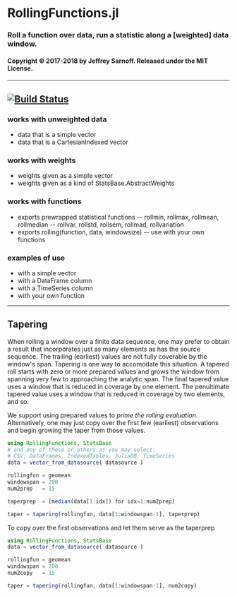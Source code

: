 # RollingFunctions.jl

### Roll a function over data, run a statistic along a [weighted] data window.

#### Copyright © 2017-2018 by Jeffrey Sarnoff.  Released under the MIT License.

-----

[![Build Status](https://travis-ci.org/JeffreySarnoff/RollingFunctions.jl.svg?branch=master)](https://travis-ci.org/JeffreySarnoff/RollingFunctions.jl)
-----

### works with unweighted data
- data that is a simple vector
- data that is a CartesianIndexed vector

### works with weights
- weights given as a simple vector
- weights given as a kind of StatsBase.AbstractWeights

### works with functions
- exports prewrapped statistical functions
-- rollmin, rollmax, rollmean, rollmedian
-- rollvar, rollstd, rollsem, rollmad, rollvariation
- exports rolling(function, data, windowsize)
-- use with your own functions

### examples of use
- with a simple vector
- with a DataFrame column
- with a TimeSeries column
- with your own function

---------

## Tapering

When rolling a window over a finite data sequence, one may prefer
to obtain a result that incorporates just as many elements as has
the source sequence.  The trailing (earliest) values are not fully
coverable by the window's span.  Tapering is one way to accomodate
this situation.  A tapered roll starts with zero or more prepared
values and grows the window from spanning very few to approaching
the analytic span.  The final tapered value uses a window that is
reduced in coverage by one element. The penultimate tapered value
uses a window that is reduced in coverage by two elements, and so.

We support using prepared values to _prime the rolling evaluation_.
Alternatively, one may just copy over the first few (earliest)
observations and begin growing the taper from those values.

```julia
using RollingFunctions, StatsBase
# and any of these or others as you may select:
# CSV, DataFrames, IndexedTables, JuliaDB, TimeSeries 
data = vector_from_datasource( datasource )

rollingfun = geomean
windowspan = 200
num2prep   = 15

taperprep  = [median(data[1:idx]) for idx=1:num2prep]

taper = tapering(rollingfun, data[1:windowspan-1], taperprep)
```
To copy over the first observations and let them serve as the taperprep
```julia
using RollingFunctions, StatsBase
data = vector_from_datasource( datasource )

rollingfun = geomean
windowspan = 200
num2copy   = 15

taper = tapering(rollingfun, data[1:windowspan-1], num2copy)
```
